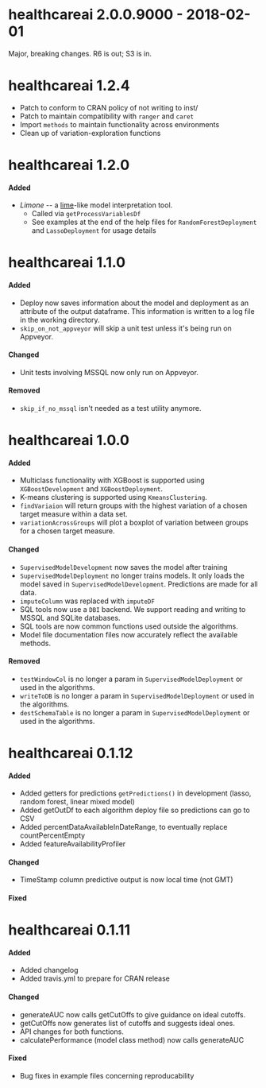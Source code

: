 # healthcareai 2.0.0.9000 - 2018-02-01

Major, breaking changes. R6 is out; S3 is in.

# healthcareai 1.2.4

- Patch to conform to CRAN policy of not writing to inst/
- Patch to maintain compatibility with `ranger` and `caret`
- Import `methods` to maintain functionality across environments
- Clean up of variation-exploration functions

# healthcareai 1.2.0

#### Added
- *Limone* -- a [lime](https://www.oreilly.com/learning/introduction-to-local-interpretable-model-agnostic-explanations-lime)-like model interpretation tool.
    - Called via `getProcessVariablesDf`
    - See examples at the end of the help files for `RandomForestDeployment` and `LassoDeployment` for usage details

# healthcareai 1.1.0

#### Added
- Deploy now saves information about the model and deployment as an attribute of the output dataframe. This information is written to a log file in the working directory.
- `skip_on_not_appveyor` will skip a unit test unless it's being run on Appveyor.

#### Changed
- Unit tests involving MSSQL now only run on Appveyor.

#### Removed
- `skip_if_no_mssql` isn't needed as a test utility anymore.


# healthcareai 1.0.0

#### Added
- Multiclass functionality with XGBoost is supported using `XGBoostDevelopment` and `XGBoostDeployment`. 
- K-means clustering is supported using `KmeansClustering`.
- `findVariaion` will return groups with the highest variation of a chosen target measure within a data set.
- `variationAcrossGroups` will plot a boxplot of variation between groups for a chosen target measure.

#### Changed
- `SupervisedModelDevelopment` now saves the model after training
- `SupervisedModelDeployment` no longer trains models. It only loads the model saved in `SupervisedModelDevelopment`. Predictions are made for all data.
- `imputeColumn` was replaced with `imputeDF`
- SQL tools now use a `DBI` backend. We support reading and writing to MSSQL and SQLite databases.
- SQL tools are now common functions used outside the algorithms.
- Model file documentation files now accurately reflect the available methods.

#### Removed
- `testWindowCol` is no longer a param in `SupervisedModelDeployment` or used in the algorithms.
- `writeToDB` is no longer a param in `SupervisedModelDeployment` or used in the algorithms.
- `destSchemaTable` is no longer a param in `SupervisedModelDeployment` or used in the algorithms.

# healthcareai 0.1.12

#### Added
- Added getters for predictions `getPredictions()` in development (lasso, random forest, linear mixed model)
- Added getOutDf to each algorithm deploy file so predictions can go to CSV
- Added percentDataAvailableInDateRange, to eventually replace countPercentEmpty
- Added featureAvailabilityProfiler

#### Changed
- TimeStamp column predictive output is now local time (not GMT)

#### Fixed

# healthcareai 0.1.11

#### Added

- Added changelog
- Added travis.yml to prepare for CRAN release

#### Changed

- generateAUC now calls getCutOffs to give guidance on ideal cutoffs.
- getCutOffs now generates list of cutoffs and suggests ideal ones.
- API changes for both functions.
- calculatePerformance (model class method) now calls generateAUC

#### Fixed
- Bug fixes in example files concerning reproducability
